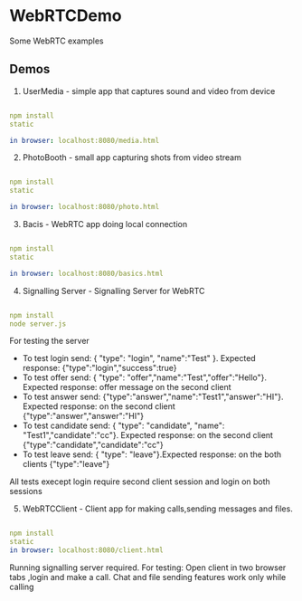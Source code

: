 # WebRTCDemo
Some WebRTC examples

## Demos

1. UserMedia - simple app that captures sound and video from device

```yaml

npm install
static

in browser: localhost:8080/media.html
```

2. PhotoBooth - small app capturing shots from video stream

```yaml

npm install
static

in browser: localhost:8080/photo.html
```

3. Bacis - WebRTC app doing local connection

```yaml

npm install
static

in browser: localhost:8080/basics.html
```

4. Signalling Server - Signalling Server for WebRTC

```yaml

npm install
node server.js
```
For testing the server
- To test login send: { "type": "login", "name":"Test" }. Expected response: {"type":"login","success":true}
- To test offer send: { "type": "offer","name":"Test","offer":"Hello"}. Expected response:  offer message on the second client
- To test answer send: {"type":"answer","name":"Test1","answer":"HI"}. Expected response: on the second client {"type":"answer","answer":"HI"}
- To test candidate send: { "type": "candidate", "name": "Test1","candidate":"cc"}. Expected response: on the second client {"type":"candidate","candidate":"cc"}
- To test leave send: { "type": "leave"}.Expected response: on the both clients {"type":"leave"}

All tests execept login require second client session and login on both sessions

5. WebRTCClient - Client app for making calls,sending messages and files.

```yaml

npm install
static
in browser: localhost:8080/client.html
```

Running signalling server required.
For testing:
Open client in two browser tabs ,login and make a call.
Chat and file sending features work only while calling
